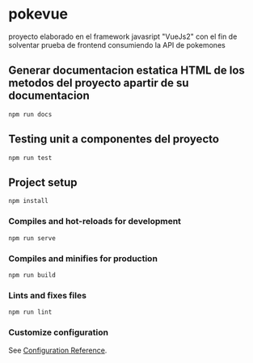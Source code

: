 # pokevue
proyecto elaborado en el framework javasript "VueJs2" con el fin de solventar prueba de frontend consumiendo la API de pokemones
## Generar documentacion estatica HTML de los metodos del proyecto apartir de su documentacion
```
npm run docs
```
## Testing unit a componentes del proyecto
```
npm run test
```
## Project setup
```
npm install
```

### Compiles and hot-reloads for development
```
npm run serve
```

### Compiles and minifies for production
```
npm run build
```

### Lints and fixes files
```
npm run lint
```

### Customize configuration
See [Configuration Reference](https://cli.vuejs.org/config/).
